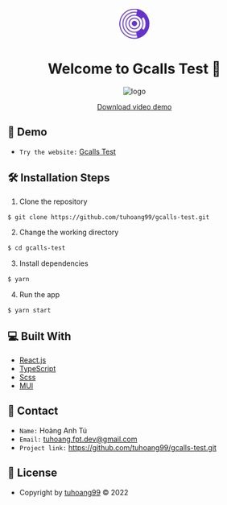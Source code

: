 <p align="center">
  <img alt="logo" src="./public/logo.png" width="60" />
</p>
<h1 align="center">
  Welcome to Gcalls Test 🌙
</h1>

<p align="center">
    <img alt="logo" src="./src/assets/images/testgcalls.gif"  />
</p>

<p align="center">
    <a href="https://drive.google.com/file/d/1p6C4DWzuYLcEiaRswlI_foUIlER_KEkT/view?usp=sharing" target="blank">Download video demo</a>
</p>

## 🚀 Demo

- `Try the website:` [Gcalls Test](https://gcalls_test.surge.sh/)

## 🛠️ Installation Steps

1. Clone the repository

```bash
$ git clone https://github.com/tuhoang99/gcalls-test.git
```

2. Change the working directory

```bash
$ cd gcalls-test
```

3. Install dependencies

```bash
$ yarn
```

4. Run the app

```bash
$ yarn start
```

## 💻 Built With

- [React.js](https://reactjs.org/)
- [TypeScript](https://www.typescriptlang.org/)
- [Scss](https://sass-lang.com/)
- [MUI](https://mui.com/)

## 📩 Contact

- `Name:` Hoàng Anh Tú
- `Email:` tuhoang.fpt.dev@gmail.com
- `Project link:` https://github.com/tuhoang99/gcalls-test.git

## 🧾 License

- Copyright by [tuhoang99](https://github.com/tuhoang99) © 2022
